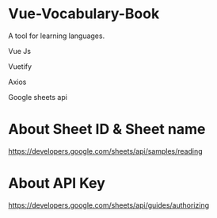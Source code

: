 # Vue-Vocabulary-Book
A tool for learning languages.

Vue Js

Vuetify

Axios

Google sheets api


# About Sheet ID & Sheet name
https://developers.google.com/sheets/api/samples/reading

# About API Key
https://developers.google.com/sheets/api/guides/authorizing